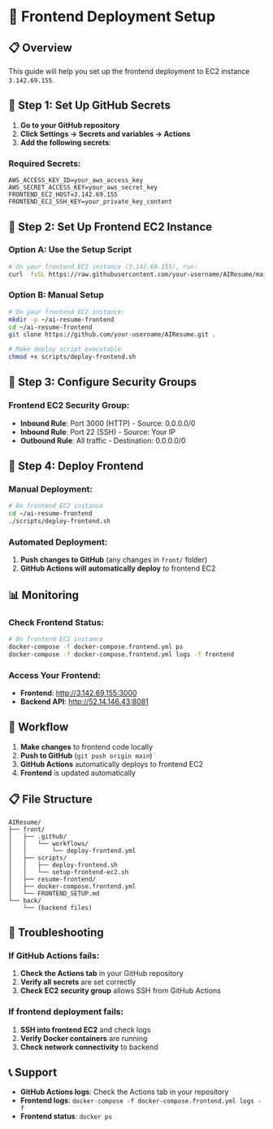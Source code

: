 # 🚀 Frontend Deployment Setup

## 📋 Overview

This guide will help you set up the frontend deployment to EC2 instance `3.142.69.155`.

<!-- Test change to trigger workflow -->

## 🔧 Step 1: Set Up GitHub Secrets

1. **Go to your GitHub repository**
2. **Click Settings → Secrets and variables → Actions**
3. **Add the following secrets**:

### **Required Secrets:**

```
AWS_ACCESS_KEY_ID=your_aws_access_key
AWS_SECRET_ACCESS_KEY=your_aws_secret_key
FRONTEND_EC2_HOST=3.142.69.155
FRONTEND_EC2_SSH_KEY=your_private_key_content
```

## 🔧 Step 2: Set Up Frontend EC2 Instance

### **Option A: Use the Setup Script**

```bash
# On your frontend EC2 instance (3.142.69.155), run:
curl -fsSL https://raw.githubusercontent.com/your-username/AIResume/main/front/scripts/setup-frontend-ec2.sh | bash
```

### **Option B: Manual Setup**

```bash
# On your frontend EC2 instance:
mkdir -p ~/ai-resume-frontend
cd ~/ai-resume-frontend
git clone https://github.com/your-username/AIResume.git .

# Make deploy script executable
chmod +x scripts/deploy-frontend.sh
```

## 🔧 Step 3: Configure Security Groups

### **Frontend EC2 Security Group:**
- **Inbound Rule**: Port 3000 (HTTP) - Source: 0.0.0.0/0
- **Inbound Rule**: Port 22 (SSH) - Source: Your IP
- **Outbound Rule**: All traffic - Destination: 0.0.0.0/0

## 🚀 Step 4: Deploy Frontend

### **Manual Deployment:**
```bash
# On frontend EC2 instance
cd ~/ai-resume-frontend
./scripts/deploy-frontend.sh
```

### **Automated Deployment:**
1. **Push changes to GitHub** (any changes in `front/` folder)
2. **GitHub Actions will automatically deploy** to frontend EC2

## 📊 Monitoring

### **Check Frontend Status:**
```bash
# On frontend EC2 instance
docker-compose -f docker-compose.frontend.yml ps
docker-compose -f docker-compose.frontend.yml logs -f frontend
```

### **Access Your Frontend:**
- **Frontend**: http://3.142.69.155:3000
- **Backend API**: http://52.14.146.43:8081

## 🔄 Workflow

1. **Make changes** to frontend code locally
2. **Push to GitHub** (`git push origin main`)
3. **GitHub Actions** automatically deploys to frontend EC2
4. **Frontend** is updated automatically

## 📋 File Structure

```
AIResume/
├── front/
│   ├── .github/
│   │   └── workflows/
│   │       └── deploy-frontend.yml
│   ├── scripts/
│   │   ├── deploy-frontend.sh
│   │   └── setup-frontend-ec2.sh
│   ├── resume-frontend/
│   ├── docker-compose.frontend.yml
│   └── FRONTEND_SETUP.md
└── back/
    └── (backend files)
```

## 🚨 Troubleshooting

### **If GitHub Actions fails:**
1. **Check the Actions tab** in your GitHub repository
2. **Verify all secrets** are set correctly
3. **Check EC2 security group** allows SSH from GitHub Actions

### **If frontend deployment fails:**
1. **SSH into frontend EC2** and check logs
2. **Verify Docker containers** are running
3. **Check network connectivity** to backend

## 📞 Support

- **GitHub Actions logs**: Check the Actions tab in your repository
- **Frontend logs**: `docker-compose -f docker-compose.frontend.yml logs -f`
- **Frontend status**: `docker ps` 